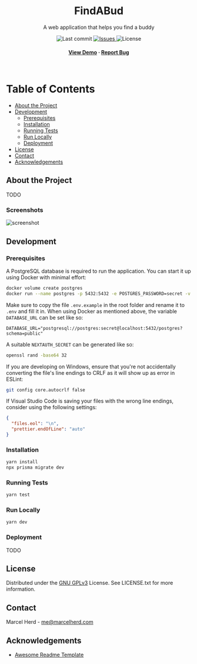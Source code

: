 <div align="center">
  <h1>FindABud</h1>
  <p>A web application that helps you find a buddy</p>
  
  <a>
    <img src="https://img.shields.io/github/last-commit/marcelherd/FindABud" alt="Last commit" />
  </a>
  <a href="https://github.com/marcelherd/FindABud/issues/">
    <img src="https://img.shields.io/github/issues/marcelherd/FindABud" alt="Issues" />
  </a>
  <a>
    <img src="https://img.shields.io/github/license/marcelherd/FindABud" alt="License" />
  </a>
   
<h4>
    <a href="#">View Demo</a>
  <span> · </span>
    <a href="https://github.com/marcelherd/FindABud/issues/">Report Bug</a>
  </h4>
</div>

<br />

# Table of Contents

- [About the Project](#about-the-project)
- [Development](#getting-started)
  - [Prerequisites](#prerequisites)
  - [Installation](#installation)
  - [Running Tests](#running-tests)
  - [Run Locally](#run-locally)
  - [Deployment](#deployment)
- [License](#license)
- [Contact](#contact)
- [Acknowledgements](#acknowledgements)

## About the Project

TODO

### Screenshots

<img src="https://placehold.co/600x400?text=Working+on+it" alt="screenshot" />

## Development

### Prerequisites

A PostgreSQL database is required to run the application. You can start it up using Docker with minimal effort:

```sh
docker volume create postgres
docker run --name postgres -p 5432:5432 -e POSTGRES_PASSWORD=secret -v postgres:/var/lib/postgresql/data -d postgres
```

Make sure to copy the file `.env.example` in the root folder and rename it to `.env` and fill it in. When using Docker as mentioned above, the variable `DATABASE_URL` can be set like so:

```
DATABASE_URL="postgresql://postgres:secret@localhost:5432/postgres?schema=public"
```

A suitable `NEXTAUTH_SECRET` can be generated like so:

```sh
openssl rand -base64 32
```

If you are developing on Windows, ensure that you're not accidentally converting the file's line endings to CRLF as it will show up as error in ESLint:

```sh
git config core.autocrlf false
```

If Visual Studio Code is saving your files with the wrong line endings, consider using the following settings:

```json
{
  "files.eol": "\n",
  "prettier.endOfLine": "auto"
}
```

### Installation

```sh
yarn install
npx prisma migrate dev
```

### Running Tests

```sh
yarn test
```

### Run Locally

```sh
yarn dev
```

### Deployment

TODO

## License

Distributed under the [GNU GPLv3](https://choosealicense.com/licenses/mit/) License. See LICENSE.txt for more information.

## Contact

Marcel Herd - me@marcelherd.com

## Acknowledgements

- [Awesome Readme Template](https://github.com/Louis3797/awesome-readme-template)
